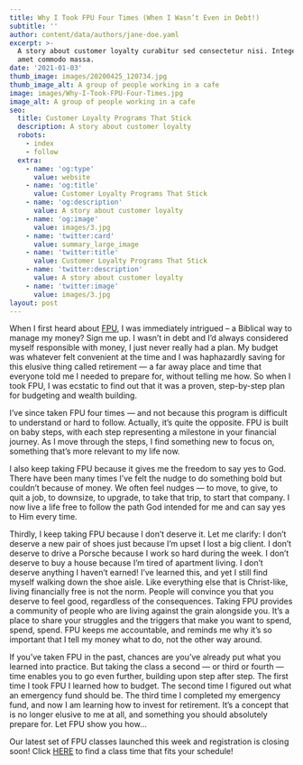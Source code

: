 ```yaml
---
title: Why I Took FPU Four Times (When I Wasn’t Even in Debt!)
subtitle: ''
author: content/data/authors/jane-doe.yaml
excerpt: >-
  A story about customer loyalty curabitur sed consectetur nisi. Integer sit
  amet commodo massa.
date: '2021-01-03'
thumb_image: images/20200425_120734.jpg
thumb_image_alt: A group of people working in a cafe
image: images/Why-I-Took-FPU-Four-Times.jpg
image_alt: A group of people working in a cafe
seo:
  title: Customer Loyalty Programs That Stick
  description: A story about customer loyalty
  robots:
    - index
    - follow
  extra:
    - name: 'og:type'
      value: website
    - name: 'og:title'
      value: Customer Loyalty Programs That Stick
    - name: 'og:description'
      value: A story about customer loyalty
    - name: 'og:image'
      value: images/3.jpg
    - name: 'twitter:card'
      value: summary_large_image
    - name: 'twitter:title'
      value: Customer Loyalty Programs That Stick
    - name: 'twitter:description'
      value: A story about customer loyalty
    - name: 'twitter:image'
      value: images/3.jpg
layout: post
---
```

When I first heard about [FPU](https://hobokengrace.com/fpu/),
 I was immediately intrigued – a Biblical way to manage my money? Sign 
me up. I wasn’t in debt and I’d always considered myself responsible 
with money, I just never really had a plan. My budget was whatever felt 
convenient at the time and I was haphazardly saving for this elusive 
thing called retirement — a far away place and time that everyone told 
me I needed to prepare for, without telling me how. So when I took FPU, I
 was ecstatic to find out that it was a proven, step-by-step plan for 
budgeting and wealth building.

I’ve since taken FPU four times — and not because this program is 
difficult to understand or hard to follow. Actually, it’s quite the 
opposite. FPU is built on baby steps, with each step representing a 
milestone in your financial journey. As I move through the steps, I find
 something new to focus on, something that’s more relevant to my life 
now.

I also keep taking FPU because it gives me the freedom to say yes to 
God. There have been many times I’ve felt the nudge to do something bold
 but couldn’t because of money. We often feel nudges — to move, to give,
 to quit a job, to downsize, to upgrade, to take that trip, to start 
that company. I now live a life free to follow the path God intended for
 me and can say yes to Him every time.

Thirdly, I keep taking FPU because I don’t deserve it. Let me 
clarify: I don’t deserve a new pair of shoes just because I’m upset I 
lost a big client. I don’t deserve to drive a Porsche because I work so 
hard during the week. I don’t deserve to buy a house because I’m tired 
of apartment living. I don’t deserve anything I haven’t earned! I’ve 
learned this, and yet I still find myself walking down the shoe aisle. 
Like everything else that is Christ-like, living financially free is not
 the norm. People will convince you that you deserve to feel good, 
regardless of the consequences. Taking FPU provides a community of 
people who are living against the grain alongside you. It’s a place to 
share your struggles and the triggers that make you want to spend, 
spend, spend. FPU keeps me accountable, and reminds me why it’s so 
important that I tell my money what to do, not the other way around.

If you’ve taken FPU in the past, chances are you’ve already put what 
you learned into practice. But taking the class a second — or third or 
fourth — time enables you to go even further, building upon step after 
step. The first time I took FPU I learned how to budget. The second time
 I figured out what an emergency fund should be. The third time I 
completed my emergency fund, and now I am learning how to invest for 
retirement. It’s a concept that is no longer elusive to me at all, and 
something you should absolutely prepare for. Let FPU show you how…

Our latest set of FPU classes launched this week and registration is closing soon! Click [HERE](https://hobokengrace.com/fpu/) to find a class time that fits your schedule! 
